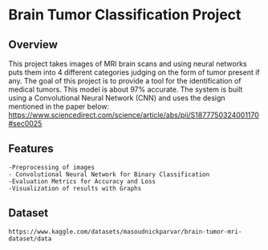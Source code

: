 # Brain Tumor Classification Project

## Overview

This project takes images of MRI brain scans and using neural networks puts them into 4 different categories judging on the form of tumor present if any. The goal of this project is to provide a tool for the identification of medical tumors. This model is about 97% accurate. The system is built using a Convolutional Neural Network (CNN) and uses the design mentioned in the paper below:
https://www.sciencedirect.com/science/article/abs/pii/S1877750324001170#sec0025

## Features

    -Preprocessing of images
    - Convolutional Neural Network for Binary Classification
    -Evaluation Metrics for Accuracy and Loss
    -Visualization of results with Graphs

## Dataset

    https://www.kaggle.com/datasets/masoudnickparvar/brain-tumor-mri-dataset/data
